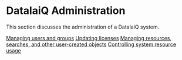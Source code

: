 # DatalaiQ Administration

This section discusses the administration of a DatalaiQ system.

[Managing users and groups](users.md)
[Updating licenses](license.md)
[Managing resources, searches, and other user-created objects](manage.md)
[Controlling system resource usage](limits.md)
